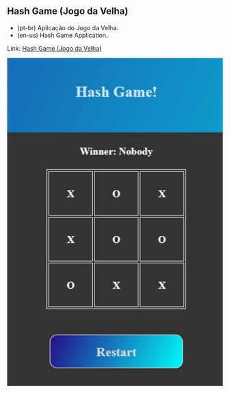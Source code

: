 ## Hash Game (Jogo da Velha)
- (pt-br)
    Aplicação do Jogo da Velha.
- (en-us)
    Hash Game Application.

Link: <a href="https://capelaum-hashgame.netlify.app" target="_blank">Hash Game (Jogo da Velha)</a>

<div align="center">
  <img src="./hashgame.png" width="700">
</div>
